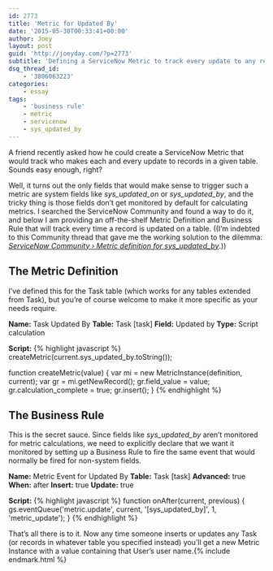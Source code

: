 ```yaml
---
id: 2773
title: 'Metric for Updated By'
date: '2015-05-30T00:33:41+00:00'
author: Joey
layout: post
guid: 'http://joeyday.com/?p=2773'
subtitle: 'Defining a ServiceNow Metric to track every update to any record in a table'
dsq_thread_id:
    - '3806063223'
categories:
    - essay
tags:
    - 'business rule'
    - metric
    - servicenow
    - sys_updated_by
---
```


A friend recently asked how he could create a ServiceNow Metric that would track who makes each and every update to records in a given table. Sounds easy enough, right?

Well, it turns out the only fields that would make sense to trigger such a metric are system fields like *sys_updated_on* or *sys_updated_by*, and the tricky thing is those fields don’t get monitored by default for calculating metrics. I searched the ServiceNow Community and found a way to do it, and below I am providing an off-the-shelf Metric Definition and Business Rule that will track every time a record is updated on a table. ((I’m indebted to this Community thread that gave me the working solution to the dilemma: *[ServiceNow Community › Metric definition for sys\_updated\_by](https://community.servicenow.com/thread/165157 "ServiceNow Community › Metric definition for sys_updated_by")*.))

## The Metric Definition

I’ve defined this for the Task table (which works for any tables extended from Task), but you’re of course welcome to make it more specific as your needs require.

**Name:** Task Updated By
**Table:** Task [task]
**Field:** Updated by
**Type:** Script calculation

**Script:**
{% highlight javascript %}
createMetric(current.sys_updated_by.toString());

function createMetric(value) {
	var mi = new MetricInstance(definition, current);
	var gr = mi.getNewRecord();
	gr.field_value = value;
	gr.calculation_complete = true;
	gr.insert();
}
{% endhighlight %}

## The Business Rule

This is the secret sauce. Since fields like *sys_updated_by* aren’t monitored for metric calculations, we need to explicitly declare that we want it monitored by setting up a Business Rule to fire the same event that would normally be fired for non-system fields.

**Name:** Metric Event for Updated By
**Table:** Task [task]
**Advanced:** true
**When:** after
**Insert:** true
**Update:** true

**Script:**
{% highlight javascript %}
function onAfter(current, previous) {
	gs.eventQueue('metric.update', current, '[sys_updated_by]', 1, 'metric_update');
}
{% endhighlight %}

That’s all there is to it. Now any time someone inserts or updates any Task (or records in whatever table you specified instead) you’ll get a new Metric Instance with a value containing that User’s user name.{% include endmark.html %}